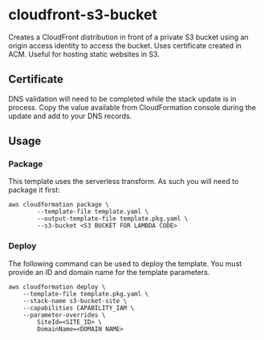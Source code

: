 # cloudfront-s3-bucket

Creates a CloudFront distribution in front of a private S3 bucket using an origin access identity to access the bucket. Uses certificate created in ACM. Useful for hosting static websites in S3.

## Certificate

DNS validation will need to be completed while the stack update is in process. Copy the value available from CloudFormation console during the update and add to your DNS records.

## Usage

### Package

This template uses the serverless transform. As such you will need to package it first:

```
aws cloudformation package \
	 	--template-file template.yaml \
	 	--output-template-file template.pkg.yaml \
		--s3-bucket <S3 BUCKET FOR LAMBDA CODE>
```

### Deploy

The following command can be used to deploy the template. You must provide an ID and domain name for the template parameters.

```
aws cloudformation deploy \
    --template-file template.pkg.yaml \
    --stack-name s3-bucket-site \
    --capabilities CAPABILITY_IAM \
    --parameter-overrides \
        SiteId=<SITE_ID> \
        DomainName=<DOMAIN NAME>
```